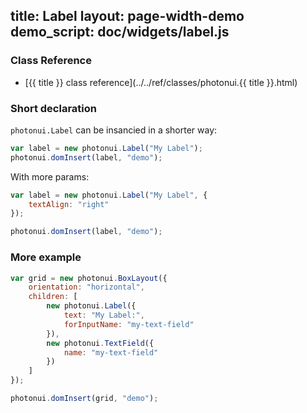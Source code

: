 title: Label
layout: page-width-demo
demo_script: doc/widgets/label.js
---

### Class Reference

* [{{ title }} class reference](../../ref/classes/photonui.{{ title }}.html)


### Short declaration

`photonui.Label` can be insancied in a shorter way:

```javascript
var label = new photonui.Label("My Label");
photonui.domInsert(label, "demo");
```

With more params:

```javascript
var label = new photonui.Label("My Label", {
    textAlign: "right"
});

photonui.domInsert(label, "demo");
```


### More example

```javascript
var grid = new photonui.BoxLayout({
    orientation: "horizontal",
    children: [
        new photonui.Label({
            text: "My Label:",
            forInputName: "my-text-field"
        }),
        new photonui.TextField({
            name: "my-text-field"
        })
    ]
});

photonui.domInsert(grid, "demo");
```



